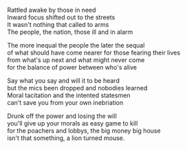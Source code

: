Rattled awake by those in need  
Inward focus shifted out to the streets  
It wasn't nothing that called to arms  
The people, the nation, those ill and in alarm    

The more inequal the people the later the sequal  
of what should have come nearer for those fearing their lives  
from what's up next and what might never come   
for the balance of power between who's alive  

Say what you say and will it to be heard  
but the mics been dropped and nobodies learned  
Moral tacitation and the intented statesmen  
can't save you from your own inebriation  

Drunk off the power and losing the will  
you'll give up your morals as easy game to kill  
for the poachers and lobbys, the big money big house  
isn't that something, a lion turned mouse.  
